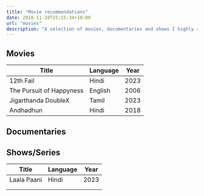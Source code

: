 ```yaml
---
title: "Movie recommendations"
date: 2018-11-28T15:15:34+10:00
url: "movies"
description: "A selection of movies, documentaries and shows I highly recommend everyone to watch. 🎬"
---
```

## Movies
| **Title**                | **Language** | **Year** |
|--------------------------|--------------|----------|
| 12th Fail                | Hindi        | 2023     |
| The Pursuit of Happyness | English      | 2006     |
| Jigarthanda DoubleX      | Tamil        | 2023     |
| Andhadhun                | Hindi        | 2018     |

## Documentaries


## Shows/Series
| **Title**                | **Language** | **Year** |
|--------------------------|--------------|----------|
| Laala Paani              | Hindi        | 2023     |
|                          |              |          |
|                          |              |          |